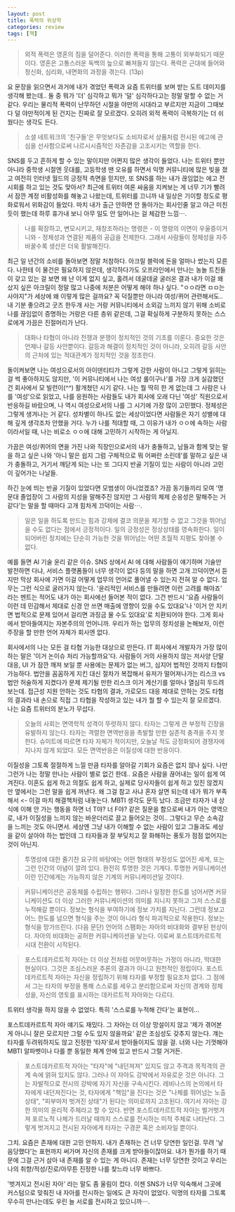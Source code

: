 ```yaml
---
layout: post
title: 폭력의 위상학
categories: review
tags: [책]
---
```




> 외적 폭력은 영혼의 짐을 덜어준다. 이러한 폭력을 통해 고통이 외부화되기 때문이다. 영혼은 고통스러운 독백의 늪으로 빠져들지 않는다. 폭력은 근대에 들어와 정신화, 심리화, 내면화의 과정을 겪는다. (13p)

요 문장을 읽으면서 과거에 내가 겪었던 폭력과 요즘 트위터를 보며 받는 도트 데미지를 생각해 봤는데.. 둘 중 뭐가 '더' 심각하고 뭐가 '덜' 심각하다고는 정말 말할 수 없는 거 같다. 우리는 물리적 폭력이 난무하던 시절을 야만의 시대라고 부르지만 지금이 그때보다 덜 야만적이게 된 건지는 진짜로 잘 모르겠다. 오히려 외적 폭력이 극복하기는 더 쉬웠다는 생각도 든다.

> 소셜 네트워크의 '친구들'은 무엇보다도 소비자로서 상품처럼 전시된 에고에 관심을 선사함으로써 나르시시즘적인 자존감을 고조시키는 역할을 한다.

SNS를 두고 흔하게 할 수 있는 말이지만 어쩐지 많은 생각이 들었다.  나는 트위터 뿐만 아니라 중학생 시절엔 웃대를, 고등학생 땐 오유를 하면서 익명 커뮤니티에 많은 빚을 졌고 여전히 인터넷 월드의 긍정적 측면을 믿지만, 또 SNS를 하는 내가 끊임없는 에고 전시회를 하고 있는 것도 맞아서? 최근에 트위터 여론 싸움을 지켜보는 게 너무 기가 빨려서 잠깐 계정 비활성화를 해놓고 나왔는데, 트위터를 끄니까 내 일상은 기이할 정도로 평화로워서 위화감이 들었다. 마치 내가 출근 안하면 안 돌아가는 회사인줄 알고 야근 미친듯이 했는데 하루 휴가내 보니 아무 일도 안 일어나는 걸 체감한 느낌⋯.

> 나를 확장하고, 변모시키고, 재창조하라는 명령은 - 이 명령의 이면이 우울증이거니와 - 정체성과 연결된 제품의 공급을 전제한다. 그래서 사람들이 정체성을 자주 바꿀수록 생산은 더욱 활발해진다.

최근 일 년간의 소비를 돌아보면 정말 처참하다. 아크릴 블럭에 돈을 얼마나 썼는지 모른다. 나한테 이 물건은 필요하지 않은데, 생각하다가도 오프라인에서 만나는 농놀 트친들이 갖고 있는 걸 보면 왜 난 이게 없지 싶고, 홀려서 데굴데굴 굴러온 결과 내가 이걸 왜 샀지 싶은 아크릴이 정말 많고 나중에 처분은 어떻게 해야 하나 싶다. "ㅇㅇ라면 ㅁㅁ는 사야지"가 세상에 왜 이렇게 많은 걸까요? 꼭 덕질뿐만 아니라 여성/퀴어 관련해서도.. 내 기분 좋으려고 굿즈 한두개 사는 거랑 커뮤니티에서 소외감 느끼지 않기 위해 소비로 나를 끊임없이 증명하는 거랑은 다른 층위 같은데, 그걸 확실하게 구분하지 못하는 스스로에게 가끔은 진절머리가 난다.

> 대화나 타협이 아니라 전쟁과 분쟁이 정치적인 것의 기초를 이룬다. 중요한 것은 언제나 갈등 사안뿐이다. 갈등과 해결이 정치적인 것이 아니라, 오히려 갈등 사안의 근처에 있는 적대관계가 정치적인 것을 정초한다.

돌이켜보면 나는 여성으로서의 아이덴티티가 그렇게 강한 사람이 아니고 그렇게 읽히는 걸 썩 좋아하지도 않지만, '이 커뮤니티에서 나는 여성 롤이구나'를 가장 크게 실감했던 건 회사에서 모 빌런이(^^) 활개쳤던 시기 같다. 나는 뭘 딱히 한 게 없는데 그 사람은 나를 '여성'으로 읽었고, 나를 응원하는 사람들도 내가 회사에 오래 다닌 '여성' 직원으로서 반응하길 바랐으며, 나 역시 여성으로서의 나를 그 시기에 가장 많이 고민했다. 정체성은 그렇게 생겨나는 거 같다. 성차별이 하나도 없는 세상이었다면 사람들은 자기 성별에 대해 깊게 생각조차 안했을 거다. 누가 나를 적대할 때, 그 이유가 내가 ㅇㅇ에 속하는 사람이라서일 때, 나는 비로소 ㅇㅇ에 대해 고민하기 시작하는 게 아닐지.

가끔은 여성/퀴어의 면을 가진 나와 직장인으로서의 내가 충돌하고, 남들과 함께 맞는 말을 하고 싶은 나와 '아니 말은 쉽지 그럼 구체적으로 뭐 어쩌란 소린데'를 말하고 싶은 내가 충돌하고, 거기서 깨닫게 되는 나는 또 그다지 반골 기질이 있는 사람이 아니라 고민이 깊어가는 나날들.

하긴 눈에 띄는 반골 기질이 있었다면 모범생이 아니었겠죠? 가끔 동기들끼리 모여 '명문대 졸업장이 그 사람의 지성을 말해주진 않지만 그 사람의 체제 순응성은 말해주는 거 같다'는 말을 할 때마다 고개 힘차게 끄덕이는 사람⋯. 

> 일은 일을 하도록 만드는 힘과 강제에 결코 의문을 제기할 수 없고 그것을 뛰어넘을 수도 없다는 점에서 긍정적이다. 일의 긍정성은 정상상태를 영속화한다. 일이 되어버린 정치에는 단순히 가능한 것을 뛰어넘는 어떤 초월적 지평도 찾아볼 수 없다.

예를 들면 AI 기술 윤리 같은 이슈. SNS 상에서 AI 에 대해 사람들이 얘기하며 기술만 발전하면 다냐, 서비스 플랫폼들이 너무 생각이 없다 등의 말을 하면 고개 끄덕이면서 듣지만 막상 회사에 가면 이걸 어떻게 업무의 언어로 풀어낼 수 있는지 전혀 알 수 없다. 업무는 그런 식으로 굴러가지 않는다. '윤리적인 서비스를 만들려면 이런 고려를 해야죠' 라는 멘트는 적어도 내가 아는 회사에선 들어본 적이 없다. 그건 반드시 '요즘 사람들이 이런 데 민감해서 제대로 신경 안 쓰면 매출에 영향이 있을 수도 있대요'나 '이거 안 지키면 법적으로 문제 있어서 걸리면 과징금 물 수도 있대요'로 치환되어야 한다. 그게 회사에서 받아들여지는 자본주의의 언어니까. 우리가 하는 업무의 정치성을 논해보자, 이런 주장을 할 만한 언어 자체가 회사엔 없다.

회사에서의 나는 모든 걸 타협 가능한 대상으로 만든다. IT 회사에서 개발자가 가장 많이 하는 말은 '이거 논이슈 처리 가능할까요'다. 사람들이 거의 사용하지 않는 저사양 단말 대응, UI 가 잠깐 깨져 보일 뿐 사용에는 문제가 없는 버그, 심지어 법적인 것까지 타협이 가능하다. 법안을 꼼꼼하게 지킨 대신 절차가 복잡해서 유저가 떨어져나가는 리스크 vs 법안 허술하게 지켰다가 문제 제기될 만한 리스크 이거 계산기를 얼마나 열심히 두드려보는데. 접근성 지원 안하는 것도 타협의 결과, 가로모드 대응 제대로 안하는 것도 타협의 결과라 내 손으로 직접 그 타협을 작성하고 있는 내가 뭘 할 수 있는지 잘 모르겠다. 나는 요즘 트위터의 분노가 무섭다.

> 오늘의 사회는 면역학적 성격이 뚜렷하지 않다. 타자는 그렇게 큰 부정적 긴장을 유발하지 않는다. 타자는 격렬한 면역반응을 촉발할 만한 실존적 충격을 주지 못한다. 슈미트에 따르면 타자 자체가 적이지만, 오늘날 적도 긍정화되어 경쟁자에 지나지 않게 되었다. 모든 면역반응은 이질성에 대한 반응이다.

이질성을 그토록 절절하게 느낄 만큼 타자를 알아갈 기회가 요즘은 없지 않나 싶다. 나만 그런가 나는 정말 만나는 사람이 별로 없긴 한데.. 요즘은 사람을 끊어내는 일이 쉽게 여겨진다. 이혼도 쉽게 하고 의절도 쉽게 하고, 실제로 당사자들이 쉽게 하고 있진 않겠지만 옆에서는 그런 말을 쉽게 꺼낸다. 왜 그걸 참고 사냐 혼자 살면 되는데 네가 뭐가 부족해서 <- 이걸 마치 해결책처럼 내놓는다. MBTI 생각도 문득 났다. 조금만 타자가 내 상식에 이해 안 가는 행동을 하면 너 T야? 너 F야? 같은 질문을 함으로써 내가 아는 영역으로, 내가 이질성을 느끼지 않는 바운더리로 끌고 들어오는 것이.. 그렇다고 무슨 소속감을 느끼는 것도 아니면서. 세상엔 그냥 내가 이해할 수 없는 사람이 있고 그들과도 세상을 같이 살아야 하는 법인데 그 타자들과 잘 부딪치고 잘 화해하는 풍토가 점점 없어지는 것이 아닌지.

> 투명성에 대한 줄기찬 요구의 바탕에는 어떤 형태의 부정성도 없어진 세계, 또는 그런 인간의 이념이 깔려 있다. 완전히 투명한 것은 기계다. 투명한 커뮤니케이션이란 인간에게는 가능하지 않은 기계의 커뮤니케이션일 것이다.

> 커뮤니케이션은 공동체를 수립하는 행위다. 그러나 일정한 한도를 넘어서면 커뮤니케이션도 더 이상 그러한 커뮤니케이션의 의미를 지니지 못하고 그저 스스로를 누적해갈 뿐이다. 정보는 형식을 부여하기에 정보 가치를 지닌다. 그런데 정보고 어느 한도를 넘으면 형식을 주는 것이 아니라 형식 파괴적으로 작용한다. 정보는 형식을 망가뜨린다. (다음 문단) 언어의 스팸화는 자아의 비대화와 결부된 현상이다. 자아의 비대화는 공허한 커뮤니케이션을 낳는다. 이로써 포스트데카르트적 시대 전환이 시작된다.

> 포스트데카르트적 자아는 더 이상 전처럼 머뭇머뭇하는 가정이 아니라, 막대한 현실이다. 그것은 조심스러운 추론의 결과가 아니고 원천적인 정립이다. 포스트데카르트적 자아는 자신을 정립하기 위해 타자를 부정할 필요조차 없다. 그 점에서 그는 타자의 부정을 통해 스스로를 세우고 분리함으로써 자신의 경계와 정체성을, 자신의 영토를 표시하는 데카르트적 자아와는 다르다.

트위터 생각을 하지 않을 수 없었다. 특히 '스스로를 누적해 간다'는 표현이... 

포스트데카르트적 자아 얘기도 재밌다. 그 자아는 더 이상 망설이지 않고 '제가 겪어본 게 아니니 잘은 모르지만 그럴 수도 있지 않을까요' 같은 조심성도 갖추지 않는다. 걔는 타자를 두려워하지도 않고 진정한 '타자'로서 받아들이지도 않을 걸. 너와 나는 기껏해야 MBTI 알파벳이나 다를 뿐 동일한 체계 안에 있고 반드시 그럴 거거든.

> 포스트데카르트적 자아는 "타자"에 "내던져져" 있지도 않고 주격과 목적격의 관계 속에 얽혀 있지도 않다. 그러나 이 자아도 강박에서 자유로운 것은 아니다. 그는 자발적으로 전시의 강박에 자기 자신을 구속시킨다. 레비나스의 논의에서 타자에게 내던져진다는 것, 타자에게 "책임"을 진다는 것은 "나체를 뛰어넘는 노출 상태", "피부마저 벗겨진 상태"가 된다는 의미로까지 고조된다. 여기서 자아는 강한 의미의 윤리적 주체라고 할 수 있다. 반면 포스트데카르트적 자아는 벌거벗겨져 포르노적 나체가 드러날 때까지 스스로를 전시하는 미적 주체로 나타난다. 그렇게 벗겨지고 전시된 자아에게 타자는 구경꾼 혹은 소비자일 뿐이다.

그치. 요즘은 존재에 대한 고민 안하지. 내가 존재하는 건 너무 당연한 일인걸. 무려 '낳음당했다'는 표현까지 써가며 자신의 존재를 크게 받아들이잖아요. 내가 뭔가를 하기 때문에 그걸 근거 삼아 내 존재를 알 수 있는 게 아니다. 존재는 너무 당연한 것이고 우리는 나의 취향/적성/진로/아무튼 진정한 나를 찾느라 너무 바쁘다. 

'벗겨지고 전시된 자아' 라는 말도 좀 울림이 컸다. 이젠 SNS가 너무 익숙해서 그곳에 커스텀으로 맞춰진 내 자아를 전시하는 일에도 큰 자각이 없었다. 익명의 타자를 그토록 무수히 만나는데도 우린 늘 서로를 전시하고 있으니까⋯.